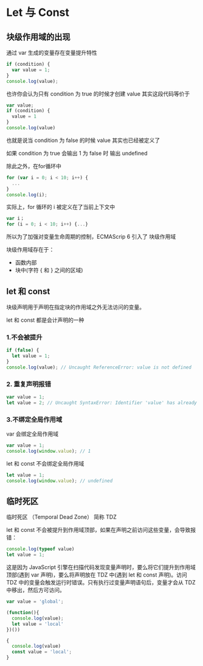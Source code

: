 

# Let 与 Const

## 块级作用域的出现

通过 var 生成的变量存在变量提升特性

```javascript
if (condition) {
  var value = 1;
}
console.log(value);
```

也许你会认为只有 condition 为 true 的时候才创建 value 其实这段代码等价于

```javascript
var value;
if (condition) {
  value = 1
}
console.log(value)
```

也就是说当 condition 为 false 的时候 value 其实也已经被定义了

如果 condition 为 true 会输出 1  为 false 时 输出 undefined

除此之外，在for循环中

```javascript
for (var i = 0; i < 10; i++) {
  ...
}
console.log(i);
```

实际上，for 循环的 i 被定义在了当前上下文中

```javascript
var i；
for (i = 0; i < 10; i++) {...}
```

所以为了加强对变量生命周期的控制，ECMAScrip 6 引入了 块级作用域

块级作用域存在于：

- 函数内部
- 块中(字符 { 和 } 之间的区域)



## let 和 const

块级声明用于声明在指定块的作用域之外无法访问的变量。

let 和 const 都是会计声明的一种

### 1.不会被提升

```javascript
if (false) {
  let value = 1;
}
console.log(value); // Uncaught ReferenceError: value is not defined
```

### 2. 重复声明报错

```javascript
var value = 1;
let value = 2; // Uncaught SyntaxError: Identifier 'value' has already been declared
```

### 3.不绑定全局作用域

var 会绑定全局作用域

```javascript
var value = 1;
console.log(window.value); // 1
```

let 和 const 不会绑定全局作用域

```javascript
let value = 1;
console.log(window.value); // undefined
```

## 临时死区

临时死区 （Temporal Dead Zone） 简称 TDZ

let 和 const 不会被提升到作用域顶部，如果在声明之前访问这些变量，会导致报错： 

```javascript
console.log(typeof value)
let value = 1;
```

这是因为 JavaScript 引擎在扫描代码发现变量声明时，要么将它们提升到作用域顶部(遇到 var 声明)，要么将声明放在 TDZ 中(遇到 let 和 const 声明)。访问 TDZ 中的变量会触发运行时错误。只有执行过变量声明语句后，变量才会从 TDZ 中移出，然后方可访问。

```javascript
var value = 'global';

(function(){
  console.log(value);
  let value = 'local'
})())

{
  console.log(value)
  const value = 'local';
}
```

  

